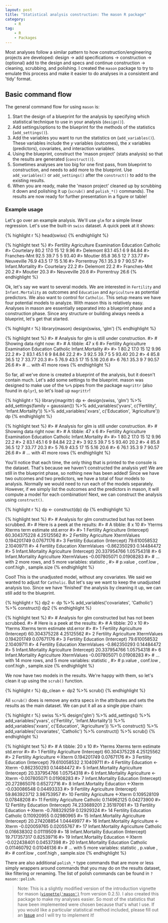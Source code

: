 ```yaml
---
layout: post
title: "Statistical analysis construction: The mason R package"
category:
    - R
tag:
    - R
    - Packages
---
```




Most analyses follow a similar pattern to how construction/engineering projects
are developed: design -> add specifications -> construction -> (optional) add to
the design and specs and continue construction -> cleaning, scrubbing, and
polishing. I created the `mason` package to try to emulate this process and make
it easier to do analyses in a consistent and 'tidy' format.

## Basic command flow

The general command flow for using `mason` is:

1. Start the design of a blueprint for the analysis by specifying which
statistical technique to use in your analysis (`design()`).
2. Add settings/options to the blueprint for the methods of the statistics
(`add_settings()`).
3. Add the variables you want to run the statistics on (`add_variables()`).
These variables include the $y$ variables (outcomes), the $x$ variables
(predictors), covariates, and interaction variables.
4. Using the blueprint, construct the 'mason project' (stats analysis) so that
the results are generated (`construct()`).
5. Sometimes analyses are too big for one first pass, from blueprint to
construction, and needs to add more to the blueprint. Use `add_variables()` or
`add_settings()` after the `construct()` to add to the existing
results.
6. When you are ready, make the 'mason project' cleaned up by scrubbing it down
and polishing it up (`scrub()` and `polish_*()` commands). The results are now
ready for further presentation in a figure or table!

### Example usage

Let's go over an example analysis. We'll use `glm` for a simple linear
regression. Let's use the built-in `swiss` dataset. A quick peek at it shows:


{% highlight r %}
head(swiss)
{% endhighlight %}



{% highlight text %}
#>              Fertility Agriculture Examination Education Catholic
#> Courtelary        80.2        17.0          15        12     9.96
#> Delemont          83.1        45.1           6         9    84.84
#> Franches-Mnt      92.5        39.7           5         5    93.40
#> Moutier           85.8        36.5          12         7    33.77
#> Neuveville        76.9        43.5          17        15     5.16
#> Porrentruy        76.1        35.3           9         7    90.57
#>              Infant.Mortality
#> Courtelary               22.2
#> Delemont                 22.2
#> Franches-Mnt             20.2
#> Moutier                  20.3
#> Neuveville               20.6
#> Porrentruy               26.6
{% endhighlight %}

Ok, let's say we want to several models. We are interested in `Fertility` and
`Infant.Mortality` as outcomes and `Education` and `Agriculture` as potential
predictors. We also want to control for `Catholic`. This setup means we have
four potential models to analyze. With mason this is relatively easy. Analyses
in mason are essentially separated into a blueprint phase and a construction
phase. Since any structure or building always needs a blueprint, let's get that
started.


{% highlight r %}
library(mason)
design(swiss, 'glm')
{% endhighlight %}



{% highlight text %}
#> # Analysis for glm is still under construction. 
#> # Showing data right now:
#> # A tibble: 47 x 6
#>   Fertility Agriculture Examination Education Catholic Infant.Mortality
#>       <dbl>       <dbl>       <int>     <int>    <dbl>            <dbl>
#> 1      80.2        17.0          15        12     9.96             22.2
#> 2      83.1        45.1           6         9    84.84             22.2
#> 3      92.5        39.7           5         5    93.40             20.2
#> 4      85.8        36.5          12         7    33.77             20.3
#> 5      76.9        43.5          17        15     5.16             20.6
#> 6      76.1        35.3           9         7    90.57             26.6
#> # ... with 41 more rows
{% endhighlight %}

So far, all we've done is created a blueprint of the analysis, but it doesn't
contain much. Let's add some settings to the blueprint. mason was designed to
make use of the `%>%` pipes from the package `magrittr` (also found in `dplyr`),
so let's load up `magrittr`!


{% highlight r %}
library(magrittr)
dp <- design(swiss, 'glm') %>% 
    add_settings(family = gaussian()) %>% 
    add_variables('yvars', c('Fertility', 'Infant.Mortality')) %>% 
    add_variables('xvars', c('Education', 'Agriculture'))
dp
{% endhighlight %}



{% highlight text %}
#> # Analysis for glm is still under construction. 
#> # Showing data right now:
#> # A tibble: 47 x 6
#>   Fertility Agriculture Examination Education Catholic Infant.Mortality
#>       <dbl>       <dbl>       <int>     <int>    <dbl>            <dbl>
#> 1      80.2        17.0          15        12     9.96             22.2
#> 2      83.1        45.1           6         9    84.84             22.2
#> 3      92.5        39.7           5         5    93.40             20.2
#> 4      85.8        36.5          12         7    33.77             20.3
#> 5      76.9        43.5          17        15     5.16             20.6
#> 6      76.1        35.3           9         7    90.57             26.6
#> # ... with 41 more rows
{% endhighlight %}

You'll notice that each time, the only thing that is printed to the console is
the dataset. That's because we haven't constructed the analysis yet! We are
still in the blueprint phase, so nothing new has been added! Since we have two
outcomes and two predictors, we have a total of four models to analysis.
Normally we would need to run each of the models separately. However, if we simply
list the outcomes and the predictors in mason, it will compute a model for each
combination! Next, we can construct the analysis using `construct()`.


{% highlight r %}
dp <- construct(dp)
dp
{% endhighlight %}



{% highlight text %}
#> # Analysis for glm constructed but has not been scrubbed. 
#> # Here is a peek at the results:
#> # A tibble: 8 x 10
#>             Yterms      Xterms        term     estimate  std.error
#>              <chr>       <chr>       <chr>        <dbl>      <dbl>
#> 1        Fertility Agriculture (Intercept) 60.304375228 4.25125562
#> 2        Fertility Agriculture XtermValues  0.194201749 0.07671176
#> 3        Fertility   Education (Intercept) 79.610058532 2.10409711
#> 4        Fertility   Education XtermValues -0.862350293 0.14484472
#> 5 Infant.Mortality Agriculture (Intercept) 20.337954766 1.05754318
#> 6 Infant.Mortality Agriculture XtermValues -0.007805071 0.01908283
#> # ... with 2 more rows, and 5 more variables: statistic <dbl>,
#> #   p.value <dbl>, conf.low <dbl>, conf.high <dbl>, sample.size <int>
{% endhighlight %}

Cool! This is the unadjusted model, without any covariates. We said we wanted to
adjust for `Catholic`. But let's say we want to keep the unadjusted analysis
too. Since we have 'finished' the analysis by cleaning it up, we can still add
to the blueprint.


{% highlight r %}
dp2 <- dp %>%
    add_variables('covariates', 'Catholic') %>% 
    construct()
dp2
{% endhighlight %}



{% highlight text %}
#> # Analysis for glm constructed but has not been scrubbed. 
#> # Here is a peek at the results:
#> # A tibble: 20 x 10
#>             Yterms      Xterms        term     estimate  std.error
#>              <chr>       <chr>       <chr>        <dbl>      <dbl>
#> 1        Fertility Agriculture (Intercept) 60.304375228 4.25125562
#> 2        Fertility Agriculture XtermValues  0.194201749 0.07671176
#> 3        Fertility   Education (Intercept) 79.610058532 2.10409711
#> 4        Fertility   Education XtermValues -0.862350293 0.14484472
#> 5 Infant.Mortality Agriculture (Intercept) 20.337954766 1.05754318
#> 6 Infant.Mortality Agriculture XtermValues -0.007805071 0.01908283
#> # ... with 14 more rows, and 5 more variables: statistic <dbl>,
#> #   p.value <dbl>, conf.low <dbl>, conf.high <dbl>, sample.size <int>
{% endhighlight %}

We now have two models in the results. We're happy with them, so let's clean it
up using the `scrub()` function. 


{% highlight r %}
dp_clean <- dp2 %>% 
    scrub()
{% endhighlight %}

All `scrub()` does is remove any extra specs in the attributes and sets the
results as the main dataset. We can put it all as a single pipe chain:


{% highlight r %}
swiss %>% 
    design('glm') %>% 
    add_settings() %>% 
    add_variables('yvars', c('Fertility', 'Infant.Mortality')) %>% 
    add_variables('xvars', c('Education', 'Agriculture')) %>% 
    construct() %>% 
    add_variables('covariates', 'Catholic') %>% 
    construct() %>% 
    scrub()
{% endhighlight %}



{% highlight text %}
#> # A tibble: 20 x 10
#>              Yterms      Xterms        term     estimate  std.error
#>               <chr>       <chr>       <chr>        <dbl>      <dbl>
#> 1         Fertility Agriculture (Intercept) 60.304375228 4.25125562
#> 2         Fertility Agriculture     <-Xterm  0.194201749 0.07671176
#> 3         Fertility   Education (Intercept) 79.610058532 2.10409711
#> 4         Fertility   Education     <-Xterm -0.862350293 0.14484472
#> 5  Infant.Mortality Agriculture (Intercept) 20.337954766 1.05754318
#> 6  Infant.Mortality Agriculture     <-Xterm -0.007805071 0.01908283
#> 7  Infant.Mortality   Education (Intercept) 20.272865076 0.65272716
#> 8  Infant.Mortality   Education     <-Xterm -0.030086548 0.04493333
#> 9         Fertility Agriculture (Intercept) 59.863923712 3.98753957
#> 10        Fertility Agriculture     <-Xterm  0.109528109 0.07848208
#> 11        Fertility Agriculture    Catholic  0.114962125 0.04273900
#> 12        Fertility   Education (Intercept) 74.233689201 2.35197061
#> 13        Fertility   Education     <-Xterm -0.788329259 0.12929324
#> 14        Fertility   Education    Catholic  0.110920955 0.02980965
#> 15 Infant.Mortality Agriculture (Intercept) 20.274208854 1.04449977
#> 16 Infant.Mortality Agriculture     <-Xterm -0.020059765 0.02055767
#> 17 Infant.Mortality Agriculture    Catholic  0.016638302 0.01119509
#> 18 Infant.Mortality   Education (Intercept) 19.717357317 0.82539716
#> 19 Infant.Mortality   Education     <-Xterm -0.022438401 0.04537398
#> 20 Infant.Mortality   Education    Catholic  0.011460792 0.01046136
#> # ... with 5 more variables: statistic <dbl>, p.value <dbl>,
#> #   conf.low <dbl>, conf.high <dbl>, sample.size <int>
{% endhighlight %}

There are also additional `polish_*` type commands that are more or less simply
wrappers around commands that you may do on the results dataset, like filtering
or renaming. The list of polish commands can be found in `?mason::polish`.

> Note: This is a slightly modified version of the introduction vignette for
mason
([`vignette('mason')`](https://htmlpreview.github.io/?https://github.com/lwjohnst86/mason/blob/master/vignettes/mason.html)
from version 0.2.5). I also created this package to make
my analyses easier. So most of the statistics that have been implemented were chosen
because that's what I use. If you would like a particular statistical method
included, please fill out an [Issue](https://github.com/lwjohnst86/mason/issues)
and I will try to implement it!
